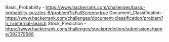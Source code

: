 Basic_Probability - https://www.hackerrank.com/challenges/basic-probability-puzzles-6/problem?isFullScreen=true
Document_Classification - https://www.hackerrank.com/challenges/document-classification/problem?h_r=internal-search
Stock_Prediction - https://www.hackerrank.com/challenges/stockprediction/submissions/game/392379588
